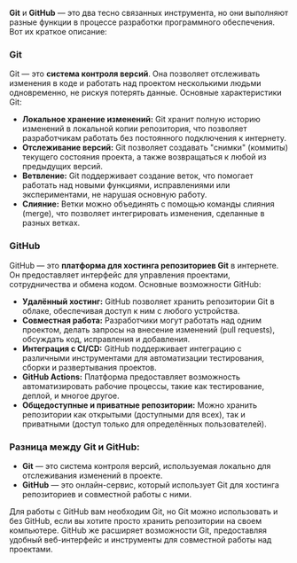 **Git** и **GitHub** — это два тесно связанных инструмента, но они выполняют разные функции в процессе разработки программного обеспечения. Вот их краткое описание:

### **Git**
Git — это **система контроля версий**. Она позволяет отслеживать изменения в коде и работать над проектом несколькими людьми одновременно, не рискуя потерять данные. Основные характеристики Git:
- **Локальное хранение изменений:** Git хранит полную историю изменений в локальной копии репозитория, что позволяет разработчикам работать без постоянного подключения к интернету.
- **Отслеживание версий:** Git позволяет создавать "снимки" (коммиты) текущего состояния проекта, а также возвращаться к любой из предыдущих версий.
- **Ветвление:** Git поддерживает создание веток, что помогает работать над новыми функциями, исправлениями или экспериментами, не нарушая основную работу.
- **Слияние:** Ветки можно объединять с помощью команды слияния (merge), что позволяет интегрировать изменения, сделанные в разных ветках.

### **GitHub**
GitHub — это **платформа для хостинга репозиториев Git** в интернете. Он предоставляет интерфейс для управления проектами, сотрудничества и обмена кодом. Основные возможности GitHub:
- **Удалённый хостинг:** GitHub позволяет хранить репозитории Git в облаке, обеспечивая доступ к ним с любого устройства.
- **Совместная работа:** Разработчики могут работать над одним проектом, делать запросы на внесение изменений (pull requests), обсуждать код, исправления и добавления.
- **Интеграция с CI/CD:** GitHub поддерживает интеграцию с различными инструментами для автоматизации тестирования, сборки и развертывания проектов.
- **GitHub Actions:** Платформа предоставляет возможность автоматизировать рабочие процессы, такие как тестирование, деплой, и многое другое.
- **Общедоступные и приватные репозитории:** Можно хранить репозитории как открытыми (доступными для всех), так и приватными (доступ только для определённых пользователей).

### Разница между Git и GitHub:
- **Git** — это система контроля версий, используемая локально для отслеживания изменений в проекте.
- **GitHub** — это онлайн-сервис, который использует Git для хостинга репозиториев и совместной работы с ними.

Для работы с GitHub вам необходим Git, но Git можно использовать и без GitHub, если вы хотите просто хранить репозитории на своем компьютере. GitHub же расширяет возможности Git, предоставляя удобный веб-интерфейс и инструменты для совместной работы над проектами.
